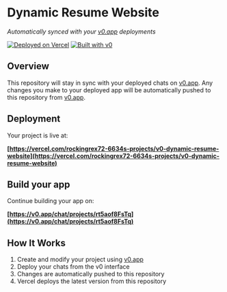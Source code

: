 # Dynamic Resume Website

*Automatically synced with your [v0.app](https://v0.app) deployments*

[![Deployed on Vercel](https://img.shields.io/badge/Deployed%20on-Vercel-black?style=for-the-badge&logo=vercel)](https://vercel.com/rockingrex72-6634s-projects/v0-dynamic-resume-website)
[![Built with v0](https://img.shields.io/badge/Built%20with-v0.app-black?style=for-the-badge)](https://v0.app/chat/projects/rt5aof8FsTq)

## Overview

This repository will stay in sync with your deployed chats on [v0.app](https://v0.app).
Any changes you make to your deployed app will be automatically pushed to this repository from [v0.app](https://v0.app).

## Deployment

Your project is live at:

**[https://vercel.com/rockingrex72-6634s-projects/v0-dynamic-resume-website](https://vercel.com/rockingrex72-6634s-projects/v0-dynamic-resume-website)**

## Build your app

Continue building your app on:

**[https://v0.app/chat/projects/rt5aof8FsTq](https://v0.app/chat/projects/rt5aof8FsTq)**

## How It Works

1. Create and modify your project using [v0.app](https://v0.app)
2. Deploy your chats from the v0 interface
3. Changes are automatically pushed to this repository
4. Vercel deploys the latest version from this repository
